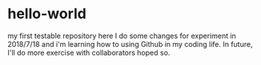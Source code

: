 # hello-world
my first testable repository
here I do some changes for experiment in 2018/7/18
and i'm learning how to using Github in my coding life.
In future, I'll do more exercise with collaborators hoped so.
